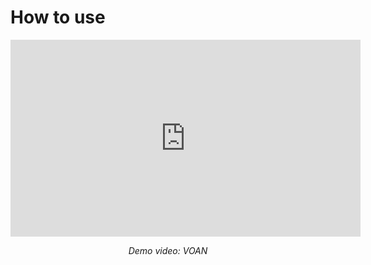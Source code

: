 # How to use

<p align="center">
    <iframe width="560" height="315" src="https://www.youtube.com/embed/MgdGgoEVGuM" title="YouTube video player" frameborder="0" allow="accelerometer; autoplay; clipboard-write; encrypted-media; gyroscope; picture-in-picture" allowfullscreen>
    </iframe>
</p>
<p align="center">
    <i>Demo video: VOAN</i>
</p>
